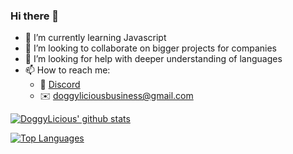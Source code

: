### Hi there 👋

- 🌱 I’m currently learning Javascript
- 👯 I’m looking to collaborate on bigger projects for companies
- 🤔 I’m looking for help with deeper understanding of languages
- 📫 How to reach me: 
  - 💬 [Discord](https://discord.gg/HEB4ZWZ)
  - ✉️ [doggyliciousbusiness@gmail.com](mailto:doggyliciousbusiness@gmail.com)

[![DoggyLicious' github stats](https://github-readme-stats.vercel.app/api?username=micahsmith-dev&count_private=true&show_icons=true&theme=radical&hide_rank=false)](https://github.com/micahsmith-dev/github-readme-stats)

[![Top Languages](https://github-readme-stats.vercel.app/api/top-langs/?username=micahsmith-dev)](https://github.com/micahsmith-dev/github-readme-stats)
